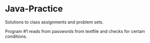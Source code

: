 # Java-Practice
Solutions to class assignments and problem sets. 


Program #1 reads from passwords from textfile and checks for certain conditions.
